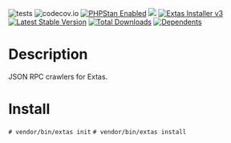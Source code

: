 ![tests](https://github.com/jeyroik/extas-crawlers-jsonrpc/workflows/PHP%20Composer/badge.svg?branch=master&event=push)
![codecov.io](https://codecov.io/gh/jeyroik/extas-crawlers-jsonrpc/coverage.svg?branch=master)
<a href="https://github.com/phpstan/phpstan"><img src="https://img.shields.io/badge/PHPStan-enabled-brightgreen.svg?style=flat" alt="PHPStan Enabled"></a>
<a href="https://codeclimate.com/github/jeyroik/extas-crawlers-jsonrpc/maintainability"><img src="https://api.codeclimate.com/v1/badges/f03b175ee30600c9192a/maintainability" /></a>
<a href="https://github.com/jeyroik/extas-installer/" title="Extas Installer v3"><img alt="Extas Installer v3" src="https://img.shields.io/badge/installer-v3-green"></a>
[![Latest Stable Version](https://poser.pugx.org/jeyroik/extas-crawlers-jsonrpc/v)](//packagist.org/packages/jeyroik/extas-q-crawlers)
[![Total Downloads](https://poser.pugx.org/jeyroik/extas-crawlers-jsonrpc/downloads)](//packagist.org/packages/jeyroik/extas-q-crawlers)
[![Dependents](https://poser.pugx.org/jeyroik/extas-crawlers-jsonrpc/dependents)](//packagist.org/packages/jeyroik/extas-q-crawlers)

# Description

JSON RPC crawlers for Extas.

# Install

`# vendor/bin/extas init`
`# vendor/bin/extas install`
